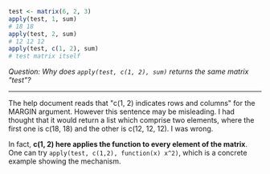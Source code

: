 ```r
test <- matrix(6, 2, 3)
apply(test, 1, sum)
# 18 18
apply(test, 2, sum)
# 12 12 12
apply(test, c(1, 2), sum)
# test matrix itself
```

_Question: Why does `apply(test, c(1, 2), sum)` returns the same matrix "test"?_

---

The help document reads that "c(1, 2) indicates rows and columns" for the MARGIN argument. However this sentence may be misleading. I had thought that it would return a list which comprise two elements, where the first one is c(18, 18) and the other is c(12, 12, 12). I was wrong.

In fact, __c(1, 2) here applies the function to every element of the matrix__. One can try `apply(test, c(1,2), function(x) x^2)`, which is a concrete example showing the mechanism.